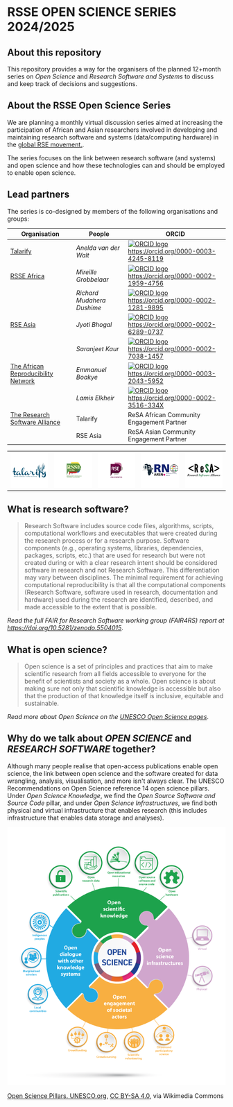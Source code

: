 # RSSE OPEN SCIENCE SERIES 2024/2025

## About this repository

This repository provides a way for the organisers of the planned 12+month series on _Open Science_ and _Research Software and Systems_ to discuss and keep track of decisions and suggestions.

## About the RSSE Open Science Series

We are planning a monthly virtual discussion series aimed at increasing the participation of African and Asian researchers involved in developing and maintaining research software and systems (data/computing hardware) in the [global RSE movement.](https://www.software.ac.uk/blog/not-so-brief-history-research-software-engineers-0).

The series focuses on the link between research software (and systems) and open science and how these technologies can and should be employed to enable open science.

## Lead partners

The series is co-designed by members of the following organisations and groups:


| Organisation  | People | ORCID |
|-|-|-|
| [Talarify](https://talarify.co.za) | _Anelda van der Walt_ | <a href="https://orcid.org/0000-0003-4245-8119"><img alt="ORCID logo" src="https://info.orcid.org/wp-content/uploads/2019/11/orcid_16x16.png" width="16" height="16" />https://orcid.org/0000-0003-4245-8119</a> |
|  [RSSE Africa](https://rsse.africa) |_Mireille Grobbelaar_ |<a href="https://orcid.org/0000-0002-1959-4756"><img alt="ORCID logo" src="https://info.orcid.org/wp-content/uploads/2019/11/orcid_16x16.png" width="16" height="16" />https://orcid.org/0000-0002-1959-4756</a> |
| |_Richard Mudahera Dushime_| <a href="https://orcid.org/0000-0002-1281-9895"><img alt="ORCID logo" src="https://info.orcid.org/wp-content/uploads/2019/11/orcid_16x16.png" width="16" height="16" />https://orcid.org/0000-0002-1281-9895</a> |
| [RSE Asia](https://rse-asia.github.io/RSE_Asia/) | _Jyoti Bhogal_ | <a href="https://orcid.org/0000-0002-6289-0737"><img alt="ORCID logo" src="https://info.orcid.org/wp-content/uploads/2019/11/orcid_16x16.png" width="16" height="16" />https://orcid.org/0000-0002-6289-0737</a> |
| | _Saranjeet Kaur_ | <a href="https://orcid.org/0000-0002-7038-1457"><img alt="ORCID logo" src="https://info.orcid.org/wp-content/uploads/2019/11/orcid_16x16.png" width="16" height="16" />https://orcid.org/0000-0002-7038-1457</a> |
| [The African Reproducibility Network](https://africanrn.org/) | _Emmanuel Boakye_ | <a href="https://orcid.org/0000-0003-2043-5952"><img alt="ORCID logo" src="https://info.orcid.org/wp-content/uploads/2019/11/orcid_16x16.png" width="16" height="16" />https://orcid.org/0000-0003-2043-5952</a> |
| | _Lamis Elkheir_ | <a href="https://orcid.org/0000-0002-3516-334X"><img alt="ORCID logo" src="https://info.orcid.org/wp-content/uploads/2019/11/orcid_16x16.png" width="16" height="16" />https://orcid.org/0000-0002-3516-334X</a> |
| [The Research Software Alliance](https://www.researchsoft.org/) | Talarify | ReSA African Community Engagement Partner |
| | RSE Asia | ReSA Asian Community Engagement Partner |

<table align="center">
    <tr>
        <td align="center"><img src="images/logos/talarify.png" alt="Talarify logo"></td>
        <td align="center"><img src="images/logos/rsse-africa.png" alt="RSSE Africa logo"></td>
        <td align="center"><img src="images/logos/rse-asia.png" alt="RSE Asia logo"></td>
        <td align="center"><img src="images/logos/aren.png" alt="AREN logo"></td>
        <td align="center"><img src="images/logos/resa.png" alt="ReSA logo"></td>
    </tr>
</table>


## What is research software?

> Research Software includes source code files, algorithms, scripts, computational workflows and executables that were created during the research process or for a research purpose.
> Software components (e.g., operating systems, libraries, dependencies, packages, scripts, etc.) that are used for research but were not created during or with a clear research intent
> should be considered software in research and not Research Software. This differentiation may vary between disciplines. The minimal requirement for achieving computational reproducibility
> is that all the computational components (Research Software, software used in research, documentation and hardware) used during the research are identified, described, and made accessible
> to the extent that is possible.

_Read the full FAIR for Research Software working group (FAIR4RS) report at https://doi.org/10.5281/zenodo.5504015_.


## What is open science?

> Open science is a set of principles and practices that aim to make scientific research from all fields accessible to everyone for the benefit of scientists and society as a whole.
> Open science is about making sure not only that scientific knowledge is accessible but also that the production of that knowledge itself is inclusive, equitable and sustainable.

_Read more about Open Science on the [UNESCO Open Science pages](https://www.unesco.org/en/open-science/about?hub=686)_.

## Why do we talk about _OPEN SCIENCE_ and _RESEARCH SOFTWARE_ together?

Although many people realise that open-access publications enable open science, the link between open science and the software created for data wrangling, analysis, visualisation, and more isn't always clear. The UNESCO Recommendations on Open Science reference 14 open science pillars. Under _Open Science Knowledge_, we find the _Open Source Software and Source Code_ pillar, and under _Open Science Infrastructures_, we find both physical and virtual infrastructure that enables research (this includes infrastructure that enables data storage and analyses).

![Open Science Pillars](images/openscience-pillars.png)

<a href="https://commons.wikimedia.org/wiki/File:UNESCO-Open_science-pillars-en.png">Open Science Pillars. UNESCO.org</a>, <a href="https://creativecommons.org/licenses/by-sa/4.0">CC BY-SA 4.0</a>, via Wikimedia Commons





